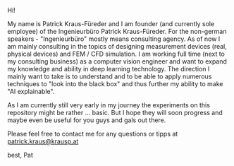 Hi!

My name is Patrick Kraus-Füreder and I am founder (and currently sole employee) of the Ingenieurbüro Patrick Kraus-Füreder.
For the non-german speakers - "Ingenieurbüro" mostly means consulting agency.
As of now I am mainly consulting in the topics of designing measurement devices (real, physical devices) and FEM / CFD simulation.
I am working full time (next to my consulting business) as a computer vision engineer and want to expand my knowledge and ability in deep learning technology.
The direction I mainly want to take is to understand and to be able to apply numerous techniques to "look into the black box" and thus
further my ability to make "AI explainable".

As I am currently still very early in my journey the experiments on this repository might be rather ... basic.
But I hope they will soon progress and maybe even be useful for you guys and gals out there.

Please feel free to contact me for any questions or tipps at
patrick.kraus@krausp.at

best,
Pat

<!---
IngBuroPatKF/IngBuroPatKF is a ✨ special ✨ repository because its `README.md` (this file) appears on your GitHub profile.
You can click the Preview link to take a look at your changes.
--->
